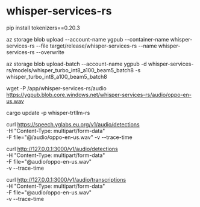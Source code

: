 # whisper-services-rs

pip install tokenizers==0.20.3

az storage blob upload --account-name ygpub --container-name whisper-services-rs --file target/release/whisper-services-rs --name whisper-services-rs --overwrite

az storage blob upload-batch --account-name ygpub -d whisper-services-rs/models/whisper_turbo_int8_a100_beam5_batch8 -s whisper_turbo_int8_a100_beam5_batch8

wget -P /app/whisper-services-rs/audio https://ygpub.blob.core.windows.net/whisper-services-rs/audio/oppo-en-us.wav

cargo update -p whisper-trtllm-rs

curl https://speech.yglabs.eu.org/v1/audio/detections \
  -H "Content-Type: multipart/form-data" \
  -F file="@/audio/oppo-en-us.wav"
  -v --trace-time

curl http://127.0.0.1:3000/v1/audio/detections \
  -H "Content-Type: multipart/form-data" \
  -F file="@audio/oppo-en-us.wav" \
  -v --trace-time

curl http://127.0.0.1:3000/v1/audio/transcriptions \
  -H "Content-Type: multipart/form-data" \
  -F file="@audio/oppo-en-us.wav" \
  -v --trace-time
